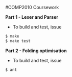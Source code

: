 #COMP2010 Coursework

**Part 1 - Lexer and Parser**
 - To build and test, issue
```sh
$ make
$ make test
```

**Part 2 - Folding optimisation**
 - To build and test, issue
```sh
$ ant
```